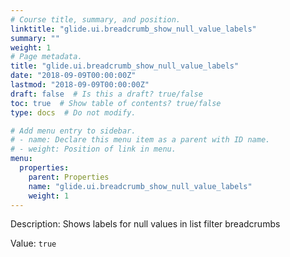```yaml
---
# Course title, summary, and position.
linktitle: "glide.ui.breadcrumb_show_null_value_labels"
summary: ""
weight: 1
# Page metadata.
title: "glide.ui.breadcrumb_show_null_value_labels"
date: "2018-09-09T00:00:00Z"
lastmod: "2018-09-09T00:00:00Z"
draft: false  # Is this a draft? true/false
toc: true  # Show table of contents? true/false
type: docs  # Do not modify.

# Add menu entry to sidebar.
# - name: Declare this menu item as a parent with ID name.
# - weight: Position of link in menu.
menu:
  properties:
    parent: Properties
    name: "glide.ui.breadcrumb_show_null_value_labels"
    weight: 1
---
```


Description: Shows labels for null values in list filter breadcrumbs


Value: `true`